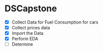 # DSCapstone
- [x] Collect Data for Fuel Consumption for cars
- [X] Collect prices data
- [x] Import the Data
- [x] Perform EDA
- [ ] Determine 
